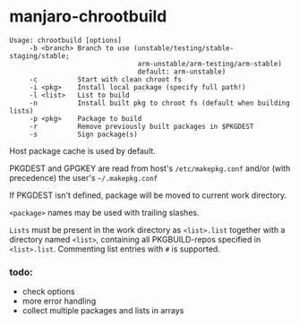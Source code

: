 # manjaro-chrootbuild

```
Usage: chrootbuild [options]
     -b <branch> Branch to use (unstable/testing/stable-staging/stable;
                                arm-unstable/arm-testing/arm-stable)
                                default: arm-unstable)
     -c          Start with clean chroot fs
     -i <pkg>    Install local package (specify full path!)
     -l <list>   List to build
     -n          Install built pkg to chroot fs (default when building lists)
     -p <pkg>    Package to build
     -r          Remove previously built packages in $PKGDEST
     -s          Sign package(s)
```

Host package cache is used by default.

PKGDEST and GPGKEY are read from host's `/etc/makepkg.conf` and/or (with precedence) the user's `~/.makepkg.conf`

If PKGDEST isn't defined, package will be moved to current work directory.

`<package>` names may be used with trailing slashes.

`Lists` must be present in the work directory as `<list>.list` together with a directory named `<list>`, containing all PKGBUILD-repos specified in `<list>.list`. Commenting list entries with `#` is supported.

### todo:
- check options
- more error handling
- collect multiple packages and lists in arrays

